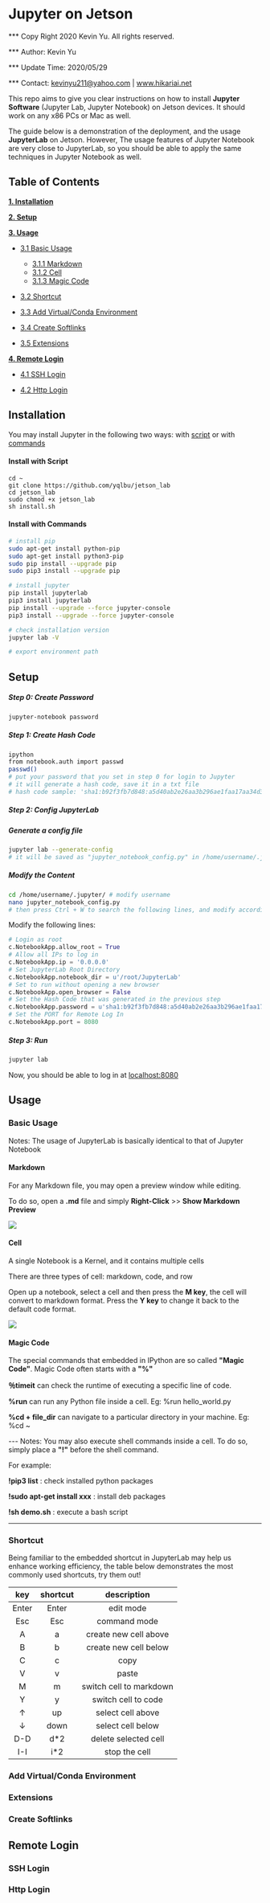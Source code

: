 # Jupyter on Jetson

*** Copy Right 2020 Kevin Yu. All rights reserved.

*** Author: Kevin Yu

*** Update Time: 2020/05/29

*** Contact: kevinyu211@yahoo.com | www.hikariai.net

This repo aims to give you clear instructions on how to install **Jupyter Software** (Jupyter Lab, Jupyter Notebook) on Jetson devices. It should work on any x86 PCs or Mac as well.

The guide below is a demonstration of the deployment, and the usage **JupyterLab** on Jetson. However, The usage features of Jupyter Notebook are very close to JupyterLab, so you should be able to apply the same techniques in Jupyter Notebook as well.

Table of Contents
-----------------

**[1. Installation](#installation)**

**[2. Setup](#setup)**

**[3. Usage](#usage)**

  * [3.1 Basic Usage](#basic-usage)
  
    * [3.1.1 Markdown](#markdown)
    * [3.1.2 Cell](#cell)
    * [3.1.3 Magic Code](#magic-code)
    
    
  * [3.2 Shortcut](#shortcut)
    
  * [3.3 Add Virtual/Conda Environment](#add-virtual/conda-environment)
  
  * [3.4 Create Softlinks](#create-softlinks)
  
  * [3.5 Extensions](#extensions)
    
**[4. Remote Login](#remote-login)**

  * [4.1 SSH Login](#ssh-login)
  
  * [4.2 Http Login](#http-login)

Installation
------------

You may install Jupyter in the following two ways: with [script](https://github.com/yqlbu/jetson_lab/blob/master/install.sh) or with [commands](#install-with-commands)

#### Install with Script

```shell script
cd ~
git clone https://github.com/yqlbu/jetson_lab
cd jetson_lab
sudo chmod +x jetson_lab
sh install.sh
```

#### Install with Commands

```bash
# install pip
sudo apt-get install python-pip
sudo apt-get install python3-pip
sudo pip install --upgrade pip 
sudo pip3 install --upgrade pip

# install jupyter
pip install jupyterlab
pip3 install jupyterlab
pip install --upgrade --force jupyter-console
pip3 install --upgrade --force jupyter-console

# check installation version
jupyter lab -V

# export environment path

```

<a name="installation"></a>

Setup
-----

##### Step 0: Create Password

```bash
jupyter-notebook password
```

##### Step 1: Create Hash Code

```bash
ipython
from notebook.auth import passwd
passwd()
# put your password that you set in step 0 for login to Jupyter
# it will generate a hash code, save it in a txt file
# hash code sample: 'sha1:b92f3fb7d848:a5d40ab2e26aa3b296ae1faa17aa34d3df351704'
```

##### Step 2: Config JupyterLab

##### Generate a config file
```bash
jupyter lab --generate-config
# it will be saved as "jupyter_notebook_config.py" in /home/username/.jupyter/
```

##### Modify the Content
```bash
cd /home/username/.jupyter/ # modify username
nano jupyter_notebook_config.py
# then press Ctrl + W to search the following lines, and modify accordingly
```

Modify the following lines:
```python
# Login as root
c.NotebookApp.allow_root = True
# Allow all IPs to log in
c.NotebookApp.ip = '0.0.0.0'
# Set JupyterLab Root Directory
c.NotebookApp.notebook_dir = u'/root/JupyterLab'
# Set to run without opening a new browser
c.NotebookApp.open_browser = False
# Set the Hash Code that was generated in the previous step
c.NotebookApp.password = u'sha1:b92f3fb7d848:a5d40ab2e26aa3b296ae1faa17aa34d3df351704'
# Set the PORT for Remote Log In
c.NotebookApp.port = 8080
```

##### Step 3: Run

```bash
jupyter lab
```

Now,  you should be able to log in at [localhost:8080](http://localhost:8080)

<a name="setup"></a>

Usage
-----

### Basic Usage

Notes: The usage of JupyterLab is basically identical to that of Jupyter Notebook

<a name="basic-usage"></a>

#### Markdown

For any Markdown file, you may open a preview window while editing.

To do so, open a **.md** file and simply **Right-Click** >> **Show Markdown Preview**

<a name="markdown"></a>

![](http://www.5845.cn/wp-content/uploads/2020/02/7057214fab6a3db5f5291164e87b2598.gif)

#### Cell

A single Notebook is a Kernel, and it contains multiple cells

There are three types of cell: markdown, code, and row

Open up a notebook, select a cell and then press the **M key**, the cell will convert to markdown format. Press the **Y key** to change it back to the default code format.

![](http://www.5845.cn/wp-content/uploads/2020/02/5cb35387e50794128218446c38d8f17b.gif)

<a name="cell"></a>

#### Magic Code

The special commands that embedded in IPython are so called **"Magic Code"**. Magic Code often starts with a **"%"**

**％timeit** can check the runtime of executing a specific line of code.

**%run** can run any Python file inside a cell. Eg: %run hello_world.py

**%cd + file_dir** can navigate to a particular directory in your machine. Eg: %cd ~

--- Notes: You may also execute shell commands inside a cell. To do so, simply place a **"!"** before the shell command.

For example:

**!pip3 list** : check installed python packages

**!sudo apt-get install xxx** : install deb packages

**!sh demo.sh** : execute a bash script



<a name="magic-code"></a>

---

### Shortcut

Being familiar to the embedded shortcut in JupyterLab may help us enhance working efficiency, the table below demonstrates the most commonly used shortcuts, try them out!

|  key  | shortcut |       description       |
|:-----:|:--------:|:-----------------------:|
| Enter |   Enter  |        edit mode        |
|  Esc  |    Esc   |       command mode      |
|   A   |     a    |  create new cell above  |
|   B   |     b    |  create new cell below  |
|   C   |     c    |           copy          |
|   V   |     v    |          paste          |
|   M   |     m    | switch cell to markdown |
|   Y   |     y    |   switch cell to code   |
|   ↑   |    up    |    select cell above    |
|   ↓   |   down   | select cell below       |
|  D-D  |    d*2   |   delete selected cell  |
|  I-I  |    i*2   |      stop the cell      |

### Add Virtual/Conda Environment

### Extensions

### Create Softlinks

<a name="usage"></a>

Remote Login
------------

<a name="remote-login"></a>

### SSH Login

### Http Login